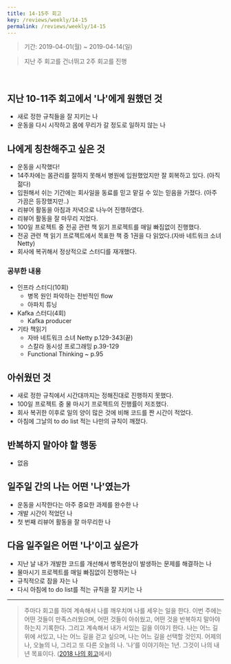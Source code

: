 ```yaml
---
title: 14-15주 회고
key: /reviews/weekly/14-15
permalink: /reviews/weekly/14-15
---
```


> 기간: 2019-04-01(월) ~ 2019-04-14(일)

> 지난 주 회고를 건너뛰고 2주 회고를 진행
<br/>

## 지난 10-11주 회고에서 '나'에게 원했던 것
- 새로 정한 규칙들을 잘 지키는 나
- 운동을 다시 시작하고 몸에 무리가 갈 정도로 일하지 않는 나

## 나에게 칭찬해주고 싶은 것
- 운동을 시작했다!
- 14주차에는 몸관리를 잘하지 못해서 병원에 입원했었지만 잘 회복하고 있다. (아직 젊다)
- 입원해서 쉬는 기간에는 회사일을 동료를 믿고 맡길 수 있는 믿음을 가졌다. (아주 가끔은 등장했지만..)
- 리뷰어 활동을 아침과 저녁으로 나누어 진행하였다.
- 리뷰어 활동을 잘 마무리 지었다.
- 100일 프로젝트 중 전공 관련 책 읽기 프로젝트를 매일 빠짐없이 진행했다.
- 전공 관련 책 읽기 프로젝트에서 목표한 책 중 1권을 다 읽었다.(자바 네트워크 소녀 Netty)
- 회사에 복귀해서 정상적으로 스터디를 재개했다.

### 공부한 내용
- 인프라 스터디(10회)
  - 병목 원인 파악하는 전반적인 flow
  - 아파치 튜닝
- Kafka 스터디(4회)
  - Kafka producer
- 기타 책읽기
  - 자바 네트워크 소녀 Netty p.129-343(끝)
  - 스칼라 동시성 프로그래밍 p.39-129
  - Functional Thinking ~ p.95

## 아쉬웠던 것
- 새로 정한 규칙에서 시간대까지는 정해진대로 진행하지 못했다.
- 100일 프로젝트 중 물 마시기 프로젝트의 진행률이 저조했다.
- 회사 복귀한 이후로 일의 양이 많은 것에 비해 코드를 짠 시간이 적었다.
- 아침에 그날의 to do list 적는 나만의 규칙이 깨졌다.

## 반복하지 말아야 할 행동
- 없음

## 일주일 간의 나는 어떤 '나'였는가
- 운동을 시작한다는 아주 중요한 과제를 완수한 나
- 개발 시간이 적었던 나
- 첫 번째 리뷰어 활동을 잘 마무리한 나

## 다음 일주일은 어떤 '나'이고 싶은가
- 지난 날 내가 개발한 코드를 개선해서 병목현상이 발생하는 문제를 해결하는 나
- 물마시기 프로젝트를 매일 빠짐없이 진행하는 나
- 규칙적으로 잠을 자는 나
- 다시 아침에 to do list를 적는 규칙을 잘 지키는 나


----

> 주마다 회고를 하여 계속해서 나를 깨우치며 나를 세우는 일을 한다. 이번 주에는 어떤 것들이 만족스러웠으며, 어떤 것들이 아쉬웠고, 어떤 것을 반복하지 말아야 하는지 기록한다. 그리고 계속해서 내가 서있는 길을 이야기 한다. 나는 어느 길 위에 서있고, 나는 어느 길을 걷고 싶으며, 나는 어느 길을 선택할 것인지. 어제의 나, 오늘의 나, 그리고 또 다른 오늘의 나. ‘나’를 이야기하는 1년. 그것이 나의 내년 목표이다. ([2018 나의 회고](https://ssosso.github.io/2018/12/30/2018-%EB%82%98%EC%9D%98-%ED%9A%8C%EA%B3%A0.html)에서)
